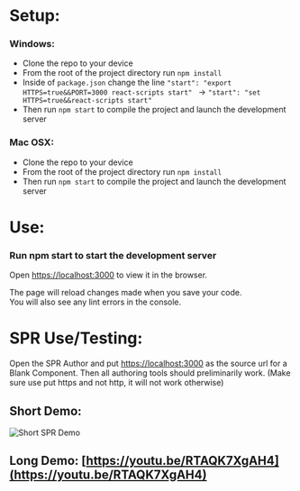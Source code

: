 # Setup:

### Windows:
- Clone the repo to your device
- From the root of the project directory run `npm install`
- Inside of `package.json` change the line `"start": "export HTTPS=true&&PORT=3000 react-scripts start" ` ->  `"start": "set HTTPS=true&&react-scripts start"`
- Then run `npm start` to compile the project and launch the development server

### Mac OSX:
- Clone the repo to your device
- From the root of the project directory run `npm install`
- Then run `npm start` to compile the project and launch the development server


# Use:

### Run npm start to start the development server
Open [https://localhost:3000](https://localhost:3000) to view it in the browser.

The page will reload changes made when you save your code.<br>
You will also see any lint errors in the console.

# SPR Use/Testing:

Open the SPR Author and put [https://localhost:3000](https://localhost:3000) as the source url for a Blank Component. Then all authoring tools should preliminarily work. (Make sure use put https and not http, it will not work otherwise)

## Short Demo:
![Short SPR Demo](http://g.recordit.co/RkcyqPE0EZ.gif)
## Long Demo: [https://youtu.be/RTAQK7XgAH4](https://youtu.be/RTAQK7XgAH4)
